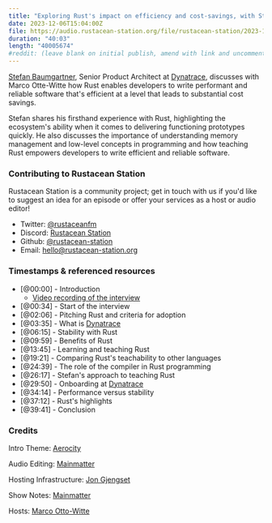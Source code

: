 ```yaml
---
title: "Exploring Rust's impact on efficiency and cost-savings, with Stefan Baumgartner"
date: 2023-12-06T15:04:00Z
file: https://audio.rustacean-station.org/file/rustacean-station/2023-12-06-stefan-baumgartner.mp3
duration: "40:03"
length: "40005674"
#reddit: (leave blank on initial publish, amend with link and uncomment this line after Reddit thread has been posted)
---
```


[Stefan Baumgartner](https://fettblog.eu/), Senior Product Architect at [Dynatrace](https://www.dynatrace.com/), 
discusses with Marco Otte-Witte how Rust enables developers to write performant and reliable software that's efficient 
at a level that leads to substantial cost savings.  

Stefan shares his firsthand experience with Rust, highlighting the ecosystem's ability when it comes to delivering 
functioning prototypes quickly. He also discusses the importance of understanding memory management and low-level 
concepts in programming and how teaching Rust empowers developers to write efficient and reliable software. 

### Contributing to Rustacean Station

Rustacean Station is a community project; get in touch with us if you'd like to suggest an idea for an episode or offer your services as a host or audio editor!

 - Twitter: [@rustaceanfm](https://twitter.com/rustaceanfm)
 - Discord: [Rustacean Station](https://discord.gg/cHc3Gyc)
 - Github: [@rustacean-station](https://github.com/rustacean-station/)
 - Email: [hello@rustacean-station.org](mailto:hello@rustacean-station.org)

### Timestamps & referenced resources

- [@00:00] - Introduction
  - [Video recording of the interview](https://mainmatter.com/blog/2023/09/28/exploring-rusts-impact-on-costs-and-efficiency/)
- [@00:34] - Start of the interview
- [@02:06] - Pitching Rust and criteria for adoption
- [@03:35] - What is [Dynatrace](https://www.dynatrace.com/)
- [@06:15] - Stability with Rust
- [@09:59] - Benefits of Rust
- [@13:45] - Learning and teaching Rust
- [@19:21] - Comparing Rust's teachability to other languages
- [@24:39] - The role of the compiler in Rust programming
- [@26:17] - Stefan's approach to teaching Rust
- [@29:50] - Onboarding at [Dynatrace](https://www.dynatrace.com/)
- [@34:14] - Performance versus stability
- [@37:12] - Rust's highlights
- [@39:41] - Conclusion

### Credits

Intro Theme: [Aerocity](https://twitter.com/AerocityMusic)

Audio Editing: [Mainmatter](https://mainmatter.com/rust-consulting/)

Hosting Infrastructure: [Jon Gjengset](https://twitter.com/jonhoo/)

Show Notes: [Mainmatter](https://mainmatter.com/rust-consulting/)

Hosts: [Marco Otto-Witte](https://twitter.com/marcoow)
